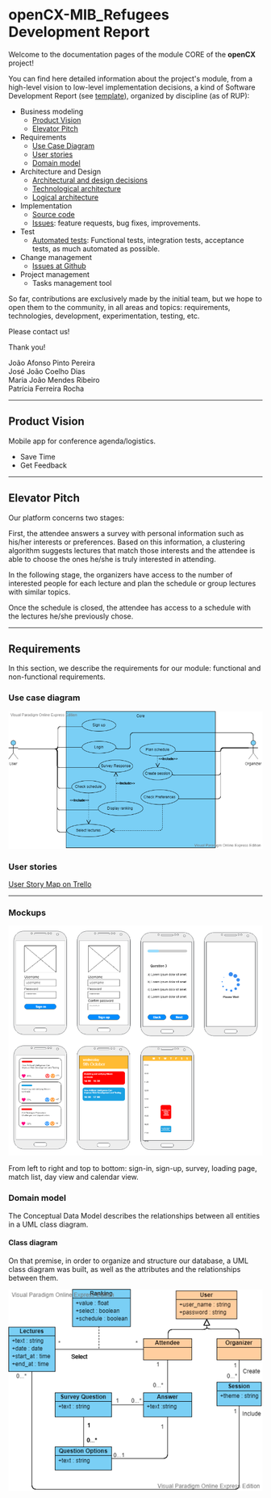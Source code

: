 # openCX-MIB_Refugees Development Report

Welcome to the documentation pages of the module CORE of the **openCX** project!

You can find here detailed information about the project's module, from a high-level vision to low-level implementation decisions, a kind of Software Development Report (see [template](https://github.com/softeng-feup/open-cx/blob/master/docs/templates/Development-Report.md)), organized by discipline (as of RUP): 

* Business modeling 
  * [Product Vision](#Product-Vision)
  * [Elevator Pitch](#Elevator-Pitch)
* Requirements
  * [Use Case Diagram](#Use-case-diagram )
  * [User stories](#User-stories)
  * [Domain model](#domain-model)
* Architecture and Design
  * [Architectural and design decisions]()
  * [Technological architecture]()
  * [Logical architecture]()
* Implementation
  * [Source code]()
  * [Issues](): feature requests, bug fixes, improvements.
* Test
  * [Automated tests](): Functional tests, integration tests, acceptance tests, as much automated as possible.
* Change management
  * [Issues at Github]()
* Project management
  * Tasks management tool 

So far, contributions are exclusively made by the initial team, but we hope to open them to the community, in all areas and topics: requirements, technologies, development, experimentation, testing, etc.

Please contact us! 

Thank you!

João Afonso Pinto Pereira\
José João Coelho Dias\
Maria João Mendes Ribeiro\
Patrícia Ferreira Rocha

---

## Product Vision

Mobile app for conference agenda/logistics. 
- Save Time
- Get Feedback

---

## Elevator Pitch

Our platform concerns two stages:

First, the attendee answers a survey with personal information such as his/her interests or preferences. Based on this information, a clustering algorithm suggests lectures that match those interests and the attendee is able to choose the ones he/she is truly interested in attending.

In the following stage, the organizers have access to the number of interested people for each lecture and plan the schedule or group lectures with similar topics.

Once the schedule is closed, the attendee has access to a schedule with the lectures he/she previously chose.

---

## Requirements

In this section, we describe the requirements for our module: functional and non-functional requirements.

### Use case diagram
![use_case](images/use_case.png)


### User stories
[User Story Map on Trello](https://trello.com/b/tP9QxHeT/fugitivos-do-mib  )
                
---

### Mockups

![mockups](images/mockups.png)

From left to right and top to bottom: sign-in, sign-up, survey, loading page, match list, day view and calendar view.

### Domain model

The Conceptual Data Model describes the relationships between all entities in a UML class diagram.

#### Class diagram
On that premise, in order to organize and structure our database, a UML class diagram was built,
as well as the attributes and the relationships between them.

![class_diagram](images/class_diagram.png)